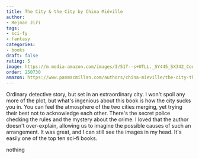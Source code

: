 ```yaml
---
title: The City & the City by China Miéville
author:
- Rejman Jiří
tags:
- sci-fy
- fantasy
categories:
- books
draft: false
rating: 5
image: https://m.media-amazon.com/images/I/51T--s+UTLL._SY445_SX342_ControlCacheEqualizer_.jpg
order: 250730
amazon: https://www.panmacmillan.com/authors/china-mieville/the-city-the-city/9781035060245
---
```


Ordinary detective story, but set in an extraordinary city. I won't spoil any more of the plot, but what's ingenious about this book is how the city sucks you in. You can feel the atmosphere of the two cities merging, yet trying their best not to acknowledge each other. There's the secret police checking the rules and the mystery about the crime. I loved that the author doesn't over-explain, allowing us to imagine the possible causes of such an arrangement. It was great, and I can still see the images in my head. It's easily one of the top ten sci-fi books.

<!--more-->

nothing
